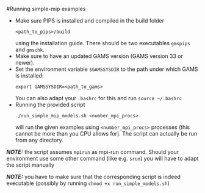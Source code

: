 #Running simple-mip examples

* Make sure PIPS is installed and compiled in the build folder
  ```
  <path_to_pips>/build
  ```
  using the installation guide. There should be two executables ```gmspips``` and ```gmschk```.
* Make sure to have an updated GAMS version (GAMS version 33 or newer).
* Set the environment variable ```$GAMSSYSDIR``` to the path under which GAMS is installed:
    ```
    export GAMSSYSDIR=<path_to_gams>
    ```
  You can also adapt your ```.bashrc``` for this and run ```source ~/.bashrc```
* Running the provided script
  ```
  ./run_simple_mip_models.sh <number_mpi_procs>
  ```
  will run the given examples using ```<number_mpi_procs>``` processes (this cannot be more than you CPU allows for). The script can actually be run from any directory.
  
***NOTE:*** the script assumes ```mpirun``` as mpi-run command. Should your environment use some other command (like e.g. ```srun```) you will have to adapt the script manually 

***NOTE:*** you have to make sure that the corresponding script is indeed executable (possibly by running ```chmod +x run_simple_models.sh```)
